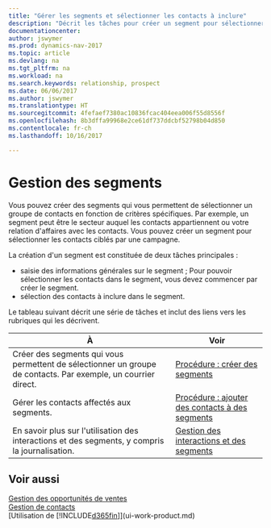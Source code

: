 ```yaml
---
title: "Gérer les segments et sélectionner les contacts à inclure"
description: "Décrit les tâches pour créer un segment pour sélectionner un groupe de contacts en fonction de critères spécifiques, par exemple, les contacts dans un secteur que vous souhaitez cibler."
documentationcenter: 
author: jswymer
ms.prod: dynamics-nav-2017
ms.topic: article
ms.devlang: na
ms.tgt_pltfrm: na
ms.workload: na
ms.search.keywords: relationship, prospect
ms.date: 06/06/2017
ms.author: jswymer
ms.translationtype: HT
ms.sourcegitcommit: 4fefaef7380ac10836fcac404eea006f55d8556f
ms.openlocfilehash: 8b3dffa99968e2ce61df737ddcbf52798b04d850
ms.contentlocale: fr-ch
ms.lasthandoff: 10/16/2017

---
```

# <a name="managing-segments"></a>Gestion des segments
Vous pouvez créer des segments qui vous permettent de sélectionner un groupe de contacts en fonction de critères spécifiques. Par exemple, un segment peut être le secteur auquel les contacts appartiennent ou votre relation d'affaires avec les contacts. Vous pouvez créer un segment pour sélectionner les contacts ciblés par une campagne.

La création d'un segment est constituée de deux tâches principales :

* saisie des informations générales sur le segment ; Pour pouvoir sélectionner les contacts dans le segment, vous devez commencer par créer le segment.
* sélection des contacts à inclure dans le segment.

Le tableau suivant décrit une série de tâches et inclut des liens vers les rubriques qui les décrivent. 

| À | Voir |
| --- | --- |
| Créer des segments qui vous permettent de sélectionner un groupe de contacts. Par exemple, un courrier direct. |[Procédure : créer des segments](marketing-how-create-segment.md) |
| Gérer les contacts affectés aux segments. |[Procédure : ajouter des contacts à des segments](marketing-add-contact-segment.md) |
| En savoir plus sur l'utilisation des interactions et des segments, y compris la journalisation. |[Gestion des interactions et des segments](marketing-interaction-segments.md) |

## <a name="see-also"></a>Voir aussi
[Gestion des opportunités de ventes](marketing-manage-sales-opportunities.md)  
[Gestion de contacts](marketing-contacts.md)  
[Utilisation de [!INCLUDE[d365fin](includes/d365fin_md.md)]](ui-work-product.md)


